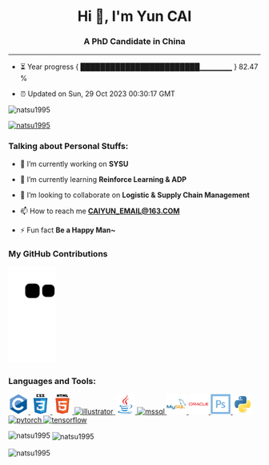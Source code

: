 
<h1 align="center">Hi 👋, I'm Yun CAI</h1>
<h3 align="center">A PhD Candidate in China</h3>

---

- ⏳ Year progress { ████████████████████████▁▁▁▁▁▁ } 82.47 %

- ⏰ Updated on Sun, 29 Oct 2023 00:30:17 GMT

<p align="left"> <img src="https://komarev.com/ghpvc/?username=natsu1995&label=Profile%20views&color=0e75b6&style=flat" alt="natsu1995" /> </p>

<p align="left"> <a href="https://github.com/ryo-ma/github-profile-trophy"><img src="https://github-profile-trophy.vercel.app/?username=natsu1995" alt="natsu1995" /></a> </p>

### Talking about Personal Stuffs:

- 🔭 I’m currently working on **SYSU**

- 🌱 I’m currently learning **Reinforce Learning & ADP**

- 👯 I’m looking to collaborate on **Logistic & Supply Chain Management**

- 📫 How to reach me **CAIYUN_EMAIL@163.COM**

- ⚡ Fun fact **Be a Happy Man~**

### My GitHub Contributions

![](https://raw.githubusercontent.com/natsu1995/natsu1995/main/assets/github-contribution-grid-snake.svg)

<p align="left">
</p>

<h3 align="left">Languages and Tools:</h3>
<p align="left"> <a href="https://www.cprogramming.com/" target="_blank" rel="noreferrer"> <img src="https://raw.githubusercontent.com/devicons/devicon/master/icons/c/c-original.svg" alt="c" width="40" height="40"/> </a> <a href="https://www.w3schools.com/css/" target="_blank" rel="noreferrer"> <img src="https://raw.githubusercontent.com/devicons/devicon/master/icons/css3/css3-original-wordmark.svg" alt="css3" width="40" height="40"/> </a> <a href="https://www.w3.org/html/" target="_blank" rel="noreferrer"> <img src="https://raw.githubusercontent.com/devicons/devicon/master/icons/html5/html5-original-wordmark.svg" alt="html5" width="40" height="40"/> </a> <a href="https://www.adobe.com/in/products/illustrator.html" target="_blank" rel="noreferrer"> <img src="https://www.vectorlogo.zone/logos/adobe_illustrator/adobe_illustrator-icon.svg" alt="illustrator" width="40" height="40"/> </a> <a href="https://www.java.com" target="_blank" rel="noreferrer"> <img src="https://raw.githubusercontent.com/devicons/devicon/master/icons/java/java-original.svg" alt="java" width="40" height="40"/> </a> <a href="https://www.microsoft.com/en-us/sql-server" target="_blank" rel="noreferrer"> <img src="https://www.svgrepo.com/show/303229/microsoft-sql-server-logo.svg" alt="mssql" width="40" height="40"/> </a> <a href="https://www.mysql.com/" target="_blank" rel="noreferrer"> <img src="https://raw.githubusercontent.com/devicons/devicon/master/icons/mysql/mysql-original-wordmark.svg" alt="mysql" width="40" height="40"/> </a> <a href="https://www.oracle.com/" target="_blank" rel="noreferrer"> <img src="https://raw.githubusercontent.com/devicons/devicon/master/icons/oracle/oracle-original.svg" alt="oracle" width="40" height="40"/> </a> <a href="https://www.photoshop.com/en" target="_blank" rel="noreferrer"> <img src="https://raw.githubusercontent.com/devicons/devicon/master/icons/photoshop/photoshop-line.svg" alt="photoshop" width="40" height="40"/> </a> <a href="https://www.python.org" target="_blank" rel="noreferrer"> <img src="https://raw.githubusercontent.com/devicons/devicon/master/icons/python/python-original.svg" alt="python" width="40" height="40"/> </a> <a href="https://pytorch.org/" target="_blank" rel="noreferrer"> <img src="https://www.vectorlogo.zone/logos/pytorch/pytorch-icon.svg" alt="pytorch" width="40" height="40"/> </a> <a href="https://www.tensorflow.org" target="_blank" rel="noreferrer"> <img src="https://www.vectorlogo.zone/logos/tensorflow/tensorflow-icon.svg" alt="tensorflow" width="40" height="40"/> </a> </p>

<p><img align="left" src="https://github-readme-stats.vercel.app/api/top-langs?username=natsu1995&show_icons=true&locale=en&layout=compact" alt="natsu1995" /></p>

<p>&nbsp;<img align="center" src="https://github-readme-stats.vercel.app/api?username=natsu1995&show_icons=true&locale=en" alt="natsu1995" /></p>

<p><img align="center" src="https://github-readme-streak-stats.herokuapp.com/?user=natsu1995&" alt="natsu1995" /></p>
